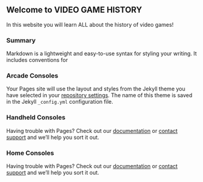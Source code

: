 ## Welcome to VIDEO GAME HISTORY

In this website you will learn ALL about the history of video games!

### Summary

Markdown is a lightweight and easy-to-use syntax for styling your writing. It includes conventions for

### Arcade Consoles 

Your Pages site will use the layout and styles from the Jekyll theme you have selected in your [repository settings](https://github.com/KemalBulut/TCMG412Project2/settings). The name of this theme is saved in the Jekyll `_config.yml` configuration file.

### Handheld Consoles

Having trouble with Pages? Check out our [documentation](https://docs.github.com/categories/github-pages-basics/) or [contact support](https://support.github.com/contact) and we’ll help you sort it out.

### Home Consoles

Having trouble with Pages? Check out our [documentation](/kemal's_page.md/) or [contact support](https://support.github.com/contact) and we’ll help you sort it out.
